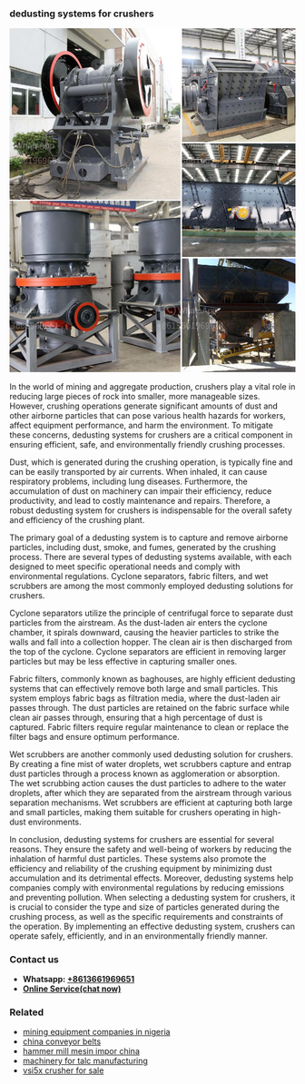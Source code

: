 <h3>dedusting systems for crushers</h3><img src='1708497505.jpg' alt=''><p>In the world of mining and aggregate production, crushers play a vital role in reducing large pieces of rock into smaller, more manageable sizes. However, crushing operations generate significant amounts of dust and other airborne particles that can pose various health hazards for workers, affect equipment performance, and harm the environment. To mitigate these concerns, dedusting systems for crushers are a critical component in ensuring efficient, safe, and environmentally friendly crushing processes.</p><p>Dust, which is generated during the crushing operation, is typically fine and can be easily transported by air currents. When inhaled, it can cause respiratory problems, including lung diseases. Furthermore, the accumulation of dust on machinery can impair their efficiency, reduce productivity, and lead to costly maintenance and repairs. Therefore, a robust dedusting system for crushers is indispensable for the overall safety and efficiency of the crushing plant.</p><p>The primary goal of a dedusting system is to capture and remove airborne particles, including dust, smoke, and fumes, generated by the crushing process. There are several types of dedusting systems available, with each designed to meet specific operational needs and comply with environmental regulations. Cyclone separators, fabric filters, and wet scrubbers are among the most commonly employed dedusting solutions for crushers.</p><p>Cyclone separators utilize the principle of centrifugal force to separate dust particles from the airstream. As the dust-laden air enters the cyclone chamber, it spirals downward, causing the heavier particles to strike the walls and fall into a collection hopper. The clean air is then discharged from the top of the cyclone. Cyclone separators are efficient in removing larger particles but may be less effective in capturing smaller ones.</p><p>Fabric filters, commonly known as baghouses, are highly efficient dedusting systems that can effectively remove both large and small particles. This system employs fabric bags as filtration media, where the dust-laden air passes through. The dust particles are retained on the fabric surface while clean air passes through, ensuring that a high percentage of dust is captured. Fabric filters require regular maintenance to clean or replace the filter bags and ensure optimum performance.</p><p>Wet scrubbers are another commonly used dedusting solution for crushers. By creating a fine mist of water droplets, wet scrubbers capture and entrap dust particles through a process known as agglomeration or absorption. The wet scrubbing action causes the dust particles to adhere to the water droplets, after which they are separated from the airstream through various separation mechanisms. Wet scrubbers are efficient at capturing both large and small particles, making them suitable for crushers operating in high-dust environments.</p><p>In conclusion, dedusting systems for crushers are essential for several reasons. They ensure the safety and well-being of workers by reducing the inhalation of harmful dust particles. These systems also promote the efficiency and reliability of the crushing equipment by minimizing dust accumulation and its detrimental effects. Moreover, dedusting systems help companies comply with environmental regulations by reducing emissions and preventing pollution. When selecting a dedusting system for crushers, it is crucial to consider the type and size of particles generated during the crushing process, as well as the specific requirements and constraints of the operation. By implementing an effective dedusting system, crushers can operate safely, efficiently, and in an environmentally friendly manner.</p><h3>Contact us</h3><ul><li><strong>Whatsapp:&nbsp;<a href="https://wa.me/8613661969651">+8613661969651</a></strong></li><li><a href="https://swt.shibang-china.com/?git&amp;zhl&amp;dedusting systems for crushers"><strong>Online Service(chat now)</strong></a></li></ul><h3>Related</h3><ul><li><a href='mining equipment companies in nigeria.md'>mining equipment companies in nigeria</a></li><li><a href='china conveyor belts.md'>china conveyor belts</a></li><li><a href='hammer mill mesin impor china.md'>hammer mill mesin impor china</a></li><li><a href='machinery for talc manufacturing.md'>machinery for talc manufacturing</a></li><li><a href='vsi5x crusher for sale.md'>vsi5x crusher for sale</a></li></ul>